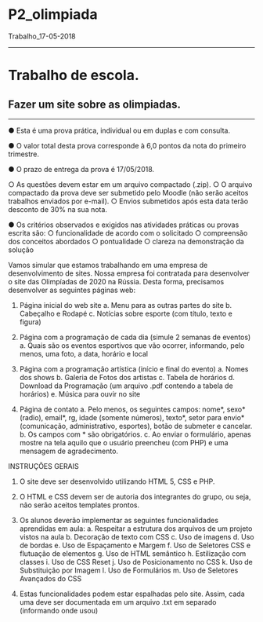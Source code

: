# P2_olimpiada
Trabalho_17-05-2018

<hr>

<h1>Trabalho de escola.</h1>

<h2>Fazer um site sobre as olimpiadas.</h2>
<hr>
● Esta é uma prova prática, individual ou em duplas e com consulta.

● O valor total desta prova corresponde à 6,0 pontos da nota do primeiro trimestre.

● O prazo de entrega da prova é 17/05/2018.

  ○ As questões devem estar em um arquivo compactado (.zip).
  ○ O arquivo compactado da prova deve ser submetido pelo Moodle (não serão aceitos trabalhos enviados por e-mail).
  ○ Envios submetidos após esta data terão desconto de 30% na sua nota.
  
● Os critérios observados e exigidos nas atividades práticas ou provas escrita são:
  ○ funcionalidade de acordo com o solicitado
  ○ compreensão dos conceitos abordados
  ○ pontualidade
  ○ clareza na demonstração da solução

Vamos simular que estamos trabalhando em uma empresa de desenvolvimento de sites. Nossa empresa foi contratada para desenvolver o site das Olimpíadas de 2020 na Rússia. Desta forma, precisamos desenvolver as seguintes páginas web:

1) Página inicial do web site
a. Menu para as outras partes do site 
b. Cabeçalho e Rodapé 
c. Notícias sobre esporte (com título, texto e figura)

2) Página com a programação de cada dia (simule 2 semanas de eventos)
a. Quais são os eventos esportivos que vão ocorrer, informando, pelo menos, uma foto, a data, horário e local

3) Página com a programação artística (início e final do evento)
a. Nomes dos shows 
b. Galeria de Fotos dos artistas 
c. Tabela de horários 
d. Download da Programação (um arquivo .pdf contendo a tabela de horários) 
e. Música para ouvir no site

4) Página de contato
a. Pelo menos, os seguintes campos: nome*, sexo* (radio), email*, rg, idade (somente números), texto*, setor para envio* (comunicação, administrativo, esportes), botão de submeter e cancelar.
b. Os campos com * são obrigatórios.
c. Ao enviar o formulário, apenas mostre na tela aquilo que o usuário preencheu (com PHP) e uma mensagem de agradecimento.

INSTRUÇÕES GERAIS

1. O site deve ser desenvolvido utilizando HTML 5, CSS e PHP. 

2. O HTML e CSS devem ser de autoria dos integrantes do grupo, ou seja, não serão aceitos templates prontos. 

3. Os alunos deverão implementar as seguintes funcionalidades aprendidas em aula:
a. Respeitar a estrutura dos arquivos de um projeto vistos na aula 
b. Decoração de texto com CSS 
c. Uso de imagens 
d. Uso de bordas 
e. Uso de Espaçamento e Margem 
f. Uso de Seletores CSS e flutuação de elementos 
g. Uso de HTML semântico 
h. Estilização com classes 
i. Uso de CSS Reset 
j. Uso de Posicionamento no CSS 
k. Uso de Substituição por Imagem 
l. Uso de Formulários 
m. Uso de Seletores Avançados do CSS 

4. Estas funcionalidades podem estar espalhadas pelo site. Assim, cada uma deve ser documentada em um arquivo .txt em separado (informando onde usou)
